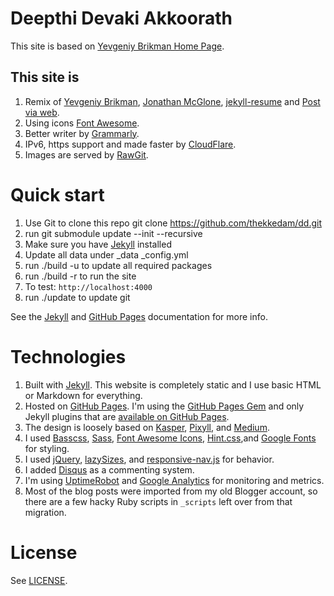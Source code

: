 # Deepthi Devaki Akkoorath

This site is based on [Yevgeniy Brikman Home Page](http://www.ybrikman.com).

## This site is 

1. Remix of [Yevgeniy Brikman](http://www.ybrikman.com), 
[Jonathan McGlone](http://jmcglone.com/), 
[jekyll-resume](https://github.com/philipithomas/jekyll-resume) 
and [Post via web](https://github.com/vrypan/jekyll-post-via-web).
1. Using icons [Font Awesome](http://fortawesome.github.io/Font-Awesome/).
1. Better writer by [Grammarly](https://app.grammarly.com/).
1. IPv6, https support and made faster by [CloudFlare](https://www.cloudflare.com/).
1. Images are served by [RawGit](http://rawgit.com/).

# Quick start

1. Use Git to clone this repo  git clone https://github.com/thekkedam/dd.git
1. run git submodule update --init --recursive
1. Make sure you have [Jekyll](http://jekyllrb.com/docs/installation/) installed
1. Update all data under _data _config.yml
1. run ./build -u to update all required packages
1. run ./build -r to run the site
1. To test: `http://localhost:4000`
1. run ./update to update git

See the [Jekyll](http://jekyllrb.com/) and [GitHub Pages](https://pages.github.com/)
documentation for more info.

# Technologies

1. Built with [Jekyll](http://jekyllrb.com/). This website is completely static
   and I use basic HTML or Markdown for everything.
1. Hosted on [GitHub Pages](https://pages.github.com/). I'm using the 
   [GitHub Pages Gem](https://help.github.com/articles/using-jekyll-with-pages/)
   and only Jekyll plugins that are 
   [available on GitHub Pages](https://help.github.com/articles/repository-metadata-on-github-pages/).
1. The design is loosely based on [Kasper](https://github.com/rosario/kasper),
   [Pixyll](http://pixyll.com/), and [Medium](https://medium.com/).
1. I used [Basscss](http://www.basscss.com/), [Sass](http://sass-lang.com/),
   [Font Awesome Icons](http://fortawesome.github.io/Font-Awesome/icons/),
   [Hint.css](http://kushagragour.in/lab/hint/),and 
   [Google Fonts](https://www.google.com/fonts) for styling.
1. I used [jQuery](https://jquery.com/), [lazySizes](http://afarkas.github.io/lazysizes/), 
   and [responsive-nav.js](http://responsive-nav.com/) for behavior.
1. I added [Disqus](https://disqus.com/websites/) as a commenting system.
1. I'm using [UptimeRobot](http://uptimerobot.com/) and 
   [Google Analytics](http://www.google.com/analytics/) for monitoring and
   metrics.
1. Most of the blog posts were imported from my old Blogger account, so there 
   are a few hacky Ruby scripts in `_scripts` left over from that migration.

# License

See [LICENSE](http://dd.thekkedam.org/LICENSE/).
